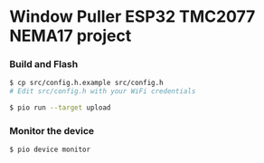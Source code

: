 # Window Puller ESP32 TMC2077 NEMA17 project

### Build and Flash

```bash
$ cp src/config.h.example src/config.h
# Edit src/config.h with your WiFi credentials

$ pio run --target upload
```

### Monitor the device

```bash
$ pio device monitor
```
